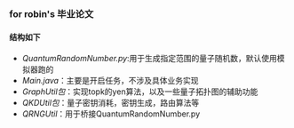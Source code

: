### for robin's 毕业论文   
#### 结构如下   
- _QuantumRandomNumber.py_:用于生成指定范围的量子随机数，默认使用模拟器跑的   
- _Main.java_：主要是开启任务，不涉及具体业务实现   
- _GraphUtil包_：实现topk的yen算法，以及一些量子拓扑图的辅助功能   
- _QKDUtil包_：量子密钥消耗，密钥生成，路由算法等   
- _QRNGUtil_：用于桥接QuantumRandomNumber.py   
